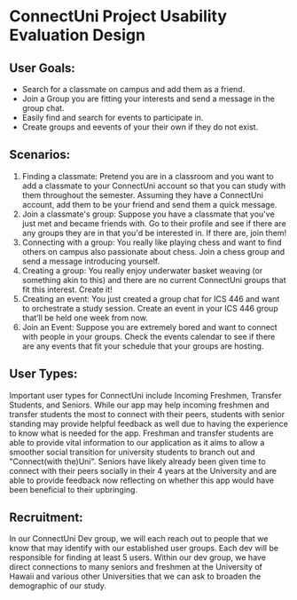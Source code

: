 # ConnectUni Project Usability Evaluation Design

## User Goals:
* Search for a classmate on campus and add them as a friend.
* Join a Group you are fitting your interests and send a message in the group chat.
* Easily find and search for events to participate in.
* Create groups and eevents of your their own if they do not exist.

## Scenarios:
1. Finding a classmate: Pretend you are in a classroom and you want to add a classmate to your ConnectUni account so that you can study with them throughout the semester. Assuming they have a ConnectUni account, add them to be your friend and send them a quick message.
2. Join a classmate's group: Suppose you have a classmate that you've just met and became friends with. Go to their profile and see if there are any groups they are in that you'd be interested in. If there are, join them!
3. Connecting with a group: You really like playing chess and want to find others on campus also passionate about chess. Join a chess group and send a message introducing yourself.
4. Creating a group: You really enjoy underwater basket weaving (or something akin to this) and there are no current ConnectUni groups that fit this interest. Create it!
5. Creating an event: You just created a group chat for ICS 446 and want to orchestrate a study session. Create an event in your ICS 446 group that’ll be held one week from now.
6. Join an Event: Suppose you are extremely bored and want to connect with people in your groups. Check the events calendar to see if there are any events that fit your schedule that your groups are hosting.

## User Types:
Important user types for ConnectUni include Incoming Freshmen, Transfer Students, and Seniors. While our app may help incoming freshmen and transfer students the most to connect with their peers, students with senior standing may provide helpful feedback as well due to having the experience to know what is needed for the app. Freshman and transfer students are able to provide vital information to our application as it aims to allow a smoother social transition for university students to branch out and "Connect(with the)Uni". Seniors have likely already been given time to connect with their peers socially in their 4 years at the University and are able to provide feedback now reflecting on whether this app would have been beneficial to their upbringing.

## Recruitment:
In our ConnectUni Dev group, we will each reach out to people that we know that may identify with our established user groups. Each dev will be responsible for finding at least 5 users.
Within our dev group, we have direct connections to many seniors and freshmen at the University of Hawaii and various other Universities that we can ask to broaden the demographic of our study.
